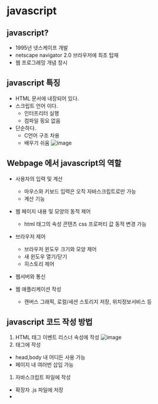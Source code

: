 # javascript

## javascript?
* 1995년 넷스케이프 개발
* netscape navigator 2.0 브라우저에 최초 탑재
* 웹 프로그래밍 개념 창시


## javascript 특징
* HTML 문서에 내장되어 있다.
* 스크립트 언어 이다.
  * 인터프리터 실행
  * 컴파일 핑요 없음
* 단순하다.
  * C언어 구조 차용
  * 배우기 쉬움
 ![image](https://user-images.githubusercontent.com/115385678/219593147-75480016-4129-4786-8d04-3002150bbed1.png)

## Webpage 에서 javascript의 역할
* 사용자의 입력 및 계산
  * 마우스와 키보드 입력은 오직 자바스크립트로만 가능
  * 계산 기능
* 웹 페이지 내용 및 모양의 동적 제어
  * html 태그의 속성 콘텐츠 css 프로퍼티 값 동적 변경 가능
* 브라우저 제어
  * 브라우저 윈도우 크기와 모양 제어
  * 새 윈도우 열기/닫기
  * 히스토리 제어

* 웹서버와 통신
* 웹 애플리케이션 작성
  * 캔버스 그래픽, 로컬/세션 스토리지 저장, 위치정보서비스 등

## javascript 코드 작성 방법
1. HTML 태그 이벤트 리스너 속성에 작성
![image](https://user-images.githubusercontent.com/115385678/219593729-62039679-81f2-44aa-bec3-848a81de2363.png)
1. <script></script> 태그에 작성
  * head,body 내 어디든 사용 가능
  * 페이지 내 여러번 삽입 가능  
1. 자바스크립트 파일에 작성
  * 확장자 .js 파일에 저장
  * <script> 태그 없이 자바스크립트 코드만 저장 
1. url 부분에 작성
 ![image](https://user-images.githubusercontent.com/115385678/219594215-eee7b1a5-3faf-40ab-b05d-0b55c163a71c.png)

## javascript 다이얼로그
* document.write() 브라우저 윈도우에 출력
* prompt() 프롬프트 다이얼로그
* confirm() 확인 다이얼로그
* alert() 경고 다이얼로그
  
## javascript 식별자
* 자바스크립트 프로그램의 변수, 상수(리터럴), 함수의 이름
![image](https://user-images.githubusercontent.com/115385678/219594939-56fd6732-bf16-4194-8627-639c42a40a1c.png)

## javascript 데이터타입
* 숫자타입 : 정수, 실수
* 논리 타입 : 참, 거짓
* 문자열 타입 : "1", "2+4", "모닝 빵"
* 객체 레퍼런스 타입 : 객체를 가리킴 c언어의 포인터와 유사
* null : 값이 없음을 표시하는 특수 키워드 Null, NULL과 다름 
* 특징
  * javascript 에는 문자 타입이 없음 문자열로 표현함 
  
### javascript 변수
* 변수 : 자바스크립터 데이터 저장 공간
  변수 선언 : 변수 이름을 정하고 저장공간 할당 

* 지역변수 전역변수
  ![image](https://user-images.githubusercontent.com/115385678/219595662-1c17b3c7-581d-4817-8d3c-2149f88ab4b7.png)
  * 지역변수 전역변수 이름이 같으면 this.전역변수 입력하면 전역변수로 접근 가능 
  
  
### javascript 상수
* literal(상수)
  * 데이터 값 그 자체
![image](https://user-images.githubusercontent.com/115385678/219595888-6d2e1823-f601-4102-8874-b5faa972c629.png)

### javascript 연산
![image](https://user-images.githubusercontent.com/115385678/219596021-799054a6-f968-4da6-bd33-bd7f9043083d.png)

### if else 문
![image](https://user-images.githubusercontent.com/115385678/219596301-a5b02101-4cf0-4d0f-80ff-5550e5f5c4ff.png)

### switch 문
* 값에 따라 서로 다른 코드를 실행할 때 switch 문을 쓴다.
![image](https://user-images.githubusercontent.com/115385678/219596487-ab258e0b-0d55-4e8d-97e3-a6ad64cefacb.png)

### 반복문
* for문 
  ![image](https://user-images.githubusercontent.com/115385678/219596699-de59c0b2-3f90-45ee-b519-9dacb21ccb46.png)

* while문
  ![image](https://user-images.githubusercontent.com/115385678/219596738-7777f6e4-2b2a-4ea9-9813-d9a08bdddbb8.png)

* do-while 문
  ![image](https://user-images.githubusercontent.com/115385678/219596783-0851aa12-195d-45fa-a87f-85b4d086951b.png)

### 함수
* 목적을 가지고 작성된 코드 블록
* 데이터 전달받아 처리한 후 결과를 돌려주는 코드 블록
![image](https://user-images.githubusercontent.com/115385678/219597518-a313afd0-8009-48a1-a8ee-1aec8dc3c5d2.png)

![image](https://user-images.githubusercontent.com/115385678/219597605-880dd33d-73a2-4814-a803-5450a76d0f82.png)

  


  

 
